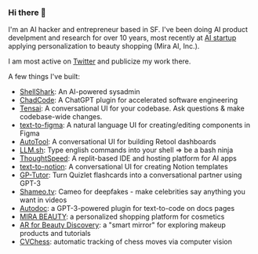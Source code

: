 ### Hi there 👋

I'm an AI hacker and entrepreneur based in SF. I've been doing AI product develpment and research for over 10 years, most recently at [AI startup](https://beautymatter.com/articles/femtec-health-acquires-mira-beauty-for-28-million) applying personalization to beauty shopping (Mira AI, Inc.). 

I am most active on [Twitter](https://twitter.com/mathemagic1an) and publicize my work there.

A few things I've built:
- [ShellShark](https://twitter.com/mathemagic1an/status/1641586201533587461): An AI-powered sysadmin
- [ChadCode](https://twitter.com/mathemagic1an/status/1639779842769014784): A ChatGPT plugin for accelerated software engineering
- [Tensai](https://twitter.com/mathemagic1an/status/1610023513334878208): A conversational UI for your codebase. Ask questions & make codebase-wide changes.
- [text-to-figma](https://twitter.com/mathemagic1an/status/1589657222094934016): A natural language UI for creating/editing components in Figma
- [AutoTool](https://twitter.com/mathemagic1an/status/1587443727735214080): A conversational UI for building Retool dashboards
- [LLM.sh](https://twitter.com/mathemagic1an/status/1590480438258462721): Type english commands into your shell => be a bash ninja
- [ThoughtSpeed](https://twitter.com/mathemagic1an/status/1599818115831205888): A replit-based IDE and hosting platform for AI apps
- [text-to-notion](https://twitter.com/mathemagic1an/status/1603794991520034818): A conversational UI for creating Notion templates
- [GP-Tutor](https://www.youtube.com/watch?v=4VpMCMYI5rw&ab_channel=JayHack): Turn Quizlet flashcards into a conversational partner using GPT-3
- [Shameo.tv](https://twitter.com/mathemagic1an/status/1631024331307483136): Cameo for deepfakes - make celebrities say anything you want in videos
- [Autodoc](https://www.youtube.com/watch?v=grRVXcqAfOY&ab_channel=JayHack): a GPT-3-powered plugin for text-to-code on docs pages
- [MIRA BEAUTY](https://www.youtube.com/watch?v=QbgiF6vKwC8&ab_channel=JayHack): a personalized shopping platform for cosmetics
- [AR for Beauty Discovery](https://www.youtube.com/watch?v=-LCRLtbHE_w&ab_channel=JayHack): a "smart mirror" for exploring makeup products and tutorials
- [CVChess](https://www.youtube.com/watch?v=iZOA1ew-zYc&ab_channel=JayHack): automatic tracking of chess moves via computer vision
